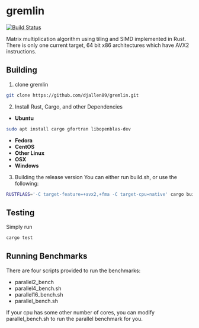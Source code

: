 # gremlin
[![Build Status](https://travis-ci.org/djallen89/gremlin.svg?branch=master)](https://travis-ci.org/djallen89/gremlin)

Matrix multiplication algorithm using tiling and SIMD implemented in
Rust. There is only one current target, 64 bit x86 architectures which
have AVX2 instructions.

## Building
1. clone gremlin
```sh
git clone https://github.com/djallen89/gremlin.git
```
2. Install Rust, Cargo, and other Dependencies
  - **Ubuntu**
```sh
sudo apt install cargo gfortran libopenblas-dev
```
  - **Fedora**
  - **CentOS**
  - **Other Linux**
  - **OSX**
  - **Windows**

3. Building the release version
   You can either run build.sh, or use the following:
```sh
RUSTFLAGS='-C target-feature=+avx2,+fma -C target-cpu=native' cargo build --release
```
## Testing

Simply run
```sh
cargo test
```

## Running Benchmarks

There are four scripts provided to run the benchmarks: 
+ parallel2\_bench
+ parallel4\_bench.sh
+ parallel16\_bench.sh
+ parallel\_bench.sh

If your cpu has some other number of cores, you can modify
parallel\_bench.sh to run the parallel benchmark for you.
    

